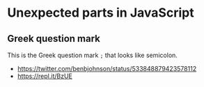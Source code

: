 # Unexpected parts in JavaScript

## Greek question mark

This is the Greek question mark `;` that looks like semicolon.

+ https://twitter.com/benbjohnson/status/533848879423578112
+ https://repl.it/BzUE

